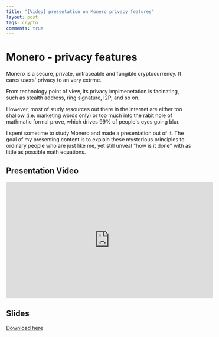 ```yaml
---
title: "[Video] presentation on Monero privacy features"
layout: post
tags: crypto
comments: true
---
```


# Monero - privacy features

Monero is a secure, private, untraceable and fungible cryptocurrency. It cares users' privacy to an very extrme.

From technology point of view, its privacy implmenetation is facinating, such as stealth address, ring signature, I2P, and so on.

However, most of study resources out there in the internet are either too shallow (i.e. marketing words only) or too much into the rabit hole of mathmatic formal prove, which drives 99% of people's eyes going blur.

I spent sometime to study Monero and made a presentation out of it. The goal of my presenting content is to explain these mysterious principles to ordinary people who are just like me, yet still unveal "how is it done" with as little as possible math equations.

## Presentation Video

<iframe width="560" height="315" src="https://www.youtube.com/embed/EjP_SP7PsvI" frameborder="0" allow="accelerometer; autoplay; encrypted-media; gyroscope; picture-in-picture" allowfullscreen></iframe>

## Slides

[Download here](https://xixiao.page.link/monero)